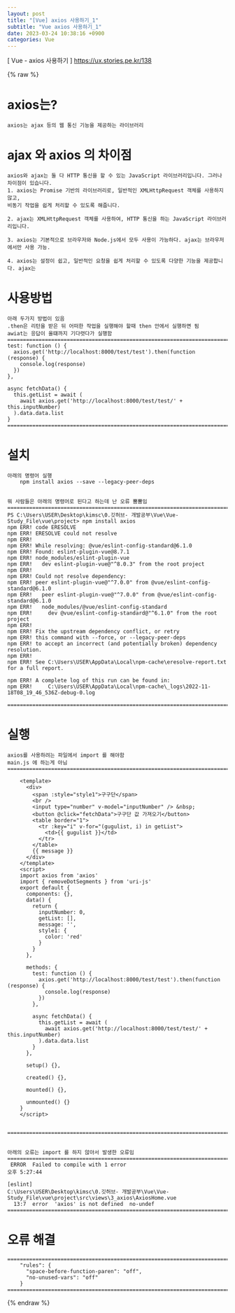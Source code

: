 ```yaml
---
layout: post
title: "[Vue] axios 사용하기_1"
subtitle: "Vue axios 사용하기_1"
date: 2023-03-24 10:38:16 +0900
categories: Vue
---
```

[ Vue - axios 사용하기 ] 
	https://ux.stories.pe.kr/138

{% raw %}
# axios는?
	axios는 ajax 등의 웹 통신 기능을 제공하는 라이브러리 


# ajax 와 axios 의 차이점

	axios와 ajax는 둘 다 HTTP 통신을 할 수 있는 JavaScript 라이브러리입니다. 그러나 차이점이 있습니다.
	1. axios는 Promise 기반의 라이브러리로, 일반적인 XMLHttpRequest 객체를 사용하지 않고, 
	비동기 작업을 쉽게 처리할 수 있도록 해줍니다.

	2. ajax는 XMLHttpRequest 객체를 사용하여, HTTP 통신을 하는 JavaScript 라이브러리입니다.
	
	3. axios는 기본적으로 브라우저와 Node.js에서 모두 사용이 가능하다. ajax는 브라우저에서만 사용 가능.
	
	4. axios는 설정이 쉽고, 일반적인 요청을 쉽게 처리할 수 있도록 다양한 기능을 제공합니다. ajax는

# 사용방법
	아래 두가지 방법이 있음
	.then은 리턴을 받은 뒤 어떠한 작업을 실행해야 할때 then 안에서 실행하면 됨
	awiat는 응답이 올떄까지 기다렷다가 실행함
	=================================================================================================================
    test: function () {
      axios.get('http://localhost:8000/test/test').then(function (response) {
        console.log(response)
      })
    },

    async fetchData() {
      this.getList = await (
        await axios.get('http://localhost:8000/test/test/' + this.inputNumber)
      ).data.data.list
    }
	=================================================================================================================


# 설치
	
	아래의 명령어 실행
		npm install axios --save --legacy-peer-deps

	
	뭐 사람들은 아래의 명령어로 된다고 하는데 난 오류 뿜뿜임
	=================================================================================================================
	PS C:\Users\USER\Desktop\kimsc\0.깃허브- 개발공부\Vue\Vue-Study_File\vue\project> npm install axios
	npm ERR! code ERESOLVE
	npm ERR! ERESOLVE could not resolve
	npm ERR! 
	npm ERR! While resolving: @vue/eslint-config-standard@6.1.0    
	npm ERR! Found: eslint-plugin-vue@8.7.1
	npm ERR! node_modules/eslint-plugin-vue
	npm ERR!   dev eslint-plugin-vue@"^8.0.3" from the root project
	npm ERR! 
	npm ERR! Could not resolve dependency:
	npm ERR! peer eslint-plugin-vue@"^7.0.0" from @vue/eslint-config-standard@6.1.0
	npm ERR!   peer eslint-plugin-vue@"^7.0.0" from @vue/eslint-config-standard@6.1.0
	npm ERR!   node_modules/@vue/eslint-config-standard
	npm ERR!     dev @vue/eslint-config-standard@"^6.1.0" from the root project
	npm ERR!
	npm ERR! Fix the upstream dependency conflict, or retry
	npm ERR! this command with --force, or --legacy-peer-deps
	npm ERR! to accept an incorrect (and potentially broken) dependency resolution.
	npm ERR!
	npm ERR! See C:\Users\USER\AppData\Local\npm-cache\eresolve-report.txt for a full report.

	npm ERR! A complete log of this run can be found in:
	npm ERR!     C:\Users\USER\AppData\Local\npm-cache\_logs\2022-11-18T08_19_46_536Z-debug-0.log

	=================================================================================================================



# 실행
	
	axios를 사용하려는 파일에서 import 를 해야함
	main.js 에 하는게 아님
	=================================================================================================================

		<template>
		  <div>
			<span :style="style1">구구단</span>
			<br />
			<input type="number" v-model="inputNumber" /> &nbsp;
			<button @click="fetchData">구구단 값 가져오기</button>
			<table border="1">
			  <tr :key="i" v-for="(gugulist, i) in getList">
				<td>{{ gugulist }}</td>
			  </tr>
			</table>
			{{ message }}
		  </div>
		</template>
		<script>
		import axios from 'axios'
		import { removeDotSegments } from 'uri-js'
		export default {
		  components: {},
		  data() {
			return {
			  inputNumber: 0,
			  getList: [],
			  message: '',
			  style1: {
				color: 'red'
			  }
			}
		  },

		  methods: {
			test: function () {
			  axios.get('http://localhost:8000/test/test').then(function (response) {
				console.log(response)
			  })
			},

			async fetchData() {
			  this.getList = await (
				await axios.get('http://localhost:8000/test/test/' + this.inputNumber)
			  ).data.data.list
			}
		  },

		  setup() {},

		  created() {},

		  mounted() {},

		  unmounted() {}
		}
		</script>


	=================================================================================================================
			
	
	아래의 오류는 import 를 하지 않아서 발생한 오류임
	=================================================================================================================
	 ERROR  Failed to compile with 1 error                                                                                                                                  오후 5:27:44

	[eslint]
	C:\Users\USER\Desktop\kimsc\0.깃허브- 개발공부\Vue\Vue-Study_File\vue\project\src\views\3_axios\AxiosHome.vue
	  13:7  error  'axios' is not defined  no-undef
	=================================================================================================================

# 오류 해결
	=================================================================================================================
		"rules": {
		  "space-before-function-paren": "off",
		  "no-unused-vars": "off"
		}
	=================================================================================================================

{% endraw %}

